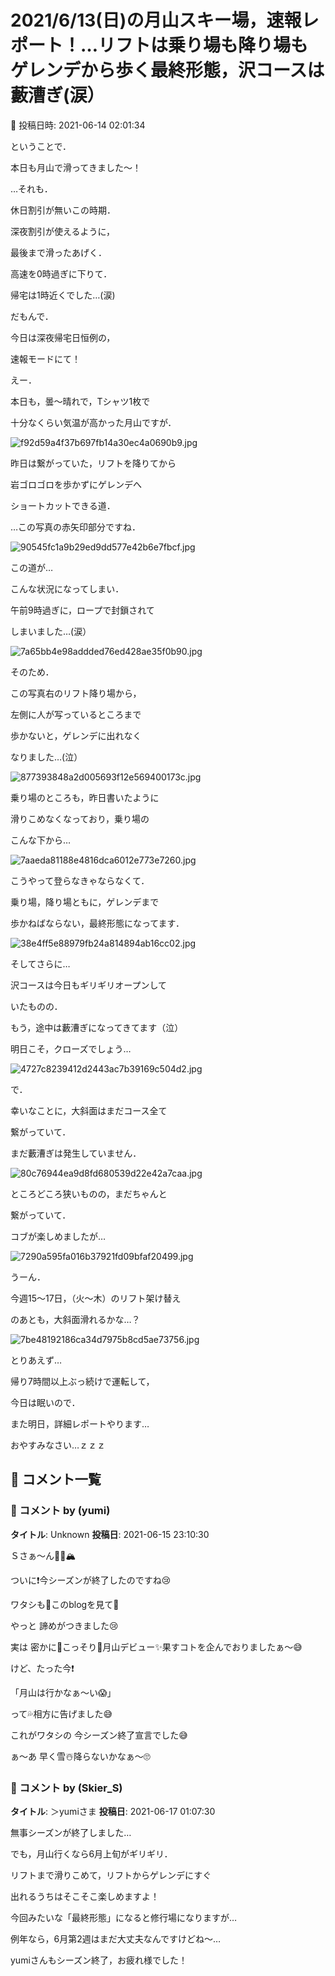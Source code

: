 # 2021/6/13(日)の月山スキー場，速報レポート！…リフトは乗り場も降り場もゲレンデから歩く最終形態，沢コースは藪漕ぎ(涙）

📅 投稿日時: 2021-06-14 02:01:34

ということで．


本日も月山で滑ってきました～！





…それも．


休日割引が無いこの時期．


深夜割引が使えるように，


最後まで滑ったあげく．


高速を0時過ぎに下りて．


帰宅は1時近くでした…(涙)





だもんで．


今日は深夜帰宅日恒例の，


速報モードにて！





えー．


本日も，曇～晴れで，Tシャツ1枚で


十分なくらい気温が高かった月山ですが．




![f92d59a4f37b697fb14a30ec4a0690b9.jpg](images/f92d59a4f37b697fb14a30ec4a0690b9.jpg)







昨日は繋がっていた，リフトを降りてから


岩ゴロゴロを歩かずにゲレンデへ


ショートカットできる道．


…この写真の赤矢印部分ですね．




![90545fc1a9b29ed9dd577e42b6e7fbcf.jpg](images/90545fc1a9b29ed9dd577e42b6e7fbcf.jpg)




この道が…


こんな状況になってしまい．


午前9時過ぎに，ロープで封鎖されて


しまいました…(涙）




![7a65bb4e98addded76ed428ae35f0b90.jpg](images/7a65bb4e98addded76ed428ae35f0b90.jpg)







そのため．


この写真右のリフト降り場から，


左側に人が写っているところまで


歩かないと，ゲレンデに出れなく


なりました…(泣）




![877393848a2d005693f12e569400173c.jpg](images/877393848a2d005693f12e569400173c.jpg)




乗り場のところも，昨日書いたように


滑りこめなくなっており，乗り場の


こんな下から…




![7aaeda81188e4816dca6012e773e7260.jpg](images/7aaeda81188e4816dca6012e773e7260.jpg)




こうやって登らなきゃならなくて．


乗り場，降り場ともに，ゲレンデまで


歩かねばならない，最終形態になってます．




![38e4ff5e88979fb24a814894ab16cc02.jpg](images/38e4ff5e88979fb24a814894ab16cc02.jpg)




そしてさらに…


沢コースは今日もギリギリオープンして


いたものの．


もう，途中は藪漕ぎになってきてます（泣）


明日こそ，クローズでしょう…




![4727c8239412d2443ac7b39169c504d2.jpg](images/4727c8239412d2443ac7b39169c504d2.jpg)







で．


幸いなことに，大斜面はまだコース全て


繋がっていて．


まだ藪漕ぎは発生していません．




![80c76944ea9d8fd680539d22e42a7caa.jpg](images/80c76944ea9d8fd680539d22e42a7caa.jpg)




ところどころ狭いものの，まだちゃんと


繋がっていて．


コブが楽しめましたが…




![7290a595fa016b37921fd09bfaf20499.jpg](images/7290a595fa016b37921fd09bfaf20499.jpg)




うーん．


今週15～17日，（火～木）のリフト架け替え


のあとも，大斜面滑れるかな…？




![7be48192186ca34d7975b8cd5ae73756.jpg](images/7be48192186ca34d7975b8cd5ae73756.jpg)







とりあえず…


帰り7時間以上ぶっ続けで運転して，


今日は眠いので．


また明日，詳細レポートやります…


おやすみなさい…ｚｚｚ

## 💬 コメント一覧

### 💬 コメント by (yumi)
**タイトル**: Unknown
**投稿日**: 2021-06-15 23:10:30

Ｓさぁ～ん🚀🌙🏔️



ついに❗今シーズンが終了したのですね😢



ワタシも🙋このblogを見て👀

やっと 諦めがつきました😢



実は 密かに🤫こっそり🤫月山デビュー✨果すコトを企んでおりましたぁ～😅



けど、たった今❗

「月山は行かなぁ～い😱」

って💦相方に告げました😅

これがワタシの 今シーズン終了宣言でした😅





ぁ～あ 早く雪☃️降らないかなぁ～🙄

### 💬 コメント by (Skier_S)
**タイトル**: ＞yumiさま
**投稿日**: 2021-06-17 01:07:30

無事シーズンが終了しました…

でも，月山行くなら6月上旬がギリギリ．

リフトまで滑りこめて，リフトからゲレンデにすぐ

出れるうちはそこそこ楽しめますよ！

今回みたいな「最終形態」になると修行場になりますが…

例年なら，6月第2週はまだ大丈夫なんですけどね～…



yumiさんもシーズン終了，お疲れ様でした！

